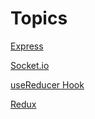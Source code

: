 # Topics

<a href="./topics/ExpressJS/readme.md">Express</a>

<a href="./topics/Socket.io/readme.md">Socket.io</a>

<a href="./topics/useReducer/readme.md">useReducer Hook</a>

<a href="./topics/Redux/readme.md">Redux</a>

<a href="./topics/Context Api/readme.md">
